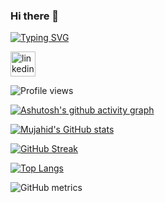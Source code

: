 ### Hi there 👋

[![Typing SVG](https://readme-typing-svg.demolab.com?font=Fira+Code&duration=3000&pause=0&color=FFFFFF&multiline=true&width=435&height=60&lines=It's+Mujahid;you+can+call+me+iron_lad)](https://git.io/typing-svg)

[<img src='https://cdn.jsdelivr.net/npm/simple-icons@3.0.1/icons/linkedin.svg' alt='linkedin' height='40'>](https://www.linkedin.com/in/mujahid-ali-322510227/)

![Profile views](https://gpvc.arturio.dev/mujahidali88094)  

[![Ashutosh's github activity graph](https://activity-graph.herokuapp.com/graph?username=mujahidali88094&theme=react)](https://github.com/ashutosh00710/github-readme-activity-graph)

[![Mujahid's GitHub stats](https://github-readme-stats.vercel.app/api?username=mujahidali88094&theme=dark&count_private=true)](https://github.com/anuraghazra/github-readme-stats)

[![GitHub Streak](https://streak-stats.demolab.com?user=mujahidali88094&theme=dark)](https://git.io/streak-stats)

[![Top Langs](https://github-readme-stats.vercel.app/api/top-langs/?username=mujahidali88094&layout=compact&theme=dark)](https://github.com/anuraghazra/github-readme-stats)
 

![GitHub metrics](https://metrics.lecoq.io/mujahidali88094)

<!--
**mujahidali88094/mujahidali88094** is a ✨ _special_ ✨ repository because its `README.md&layout=compact` (this file) appears on your GitHub profile.

Here are some ideas to get you started:

- 🔭 I’m currently working on ...
- 🌱 I’m currently learning ...
- 👯 I’m looking to collaborate on ...
- 🤔 I’m looking for help with ...
- 💬 Ask me about ...
- 📫 How to reach me: ...
- 😄 Pronouns: ...
- ⚡ Fun fact: ...
-->
